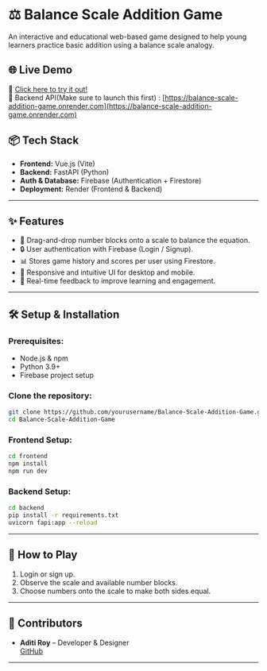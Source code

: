# ⚖️ Balance Scale Addition Game

An interactive and educational web-based game designed to help young learners practice basic addition using a balance scale analogy.

## 🌐 Live Demo

🚀 [Click here to try it out!](https://balance-scale-addition-game-1.onrender.com)  
🔧 Backend API(Make sure to launch this first) : [https://balance-scale-addition-game.onrender.com](https://balance-scale-addition-game.onrender.com)


## 📦 Tech Stack

- **Frontend:** Vue.js (Vite)
- **Backend:** FastAPI (Python)
- **Auth & Database:** Firebase (Authentication + Firestore)
- **Deployment:** Render (Frontend & Backend)

---

## ✨ Features

- 🔢 Drag-and-drop number blocks onto a scale to balance the equation.
- 🔒 User authentication with Firebase (Login / Signup).
- 📊 Stores game history and scores per user using Firestore.
- 📱 Responsive and intuitive UI for desktop and mobile.
- 🎯 Real-time feedback to improve learning and engagement.

---

## 🛠️ Setup & Installation

### Prerequisites:
- Node.js & npm
- Python 3.9+
- Firebase project setup

### Clone the repository:
```bash
git clone https://github.com/yourusername/Balance-Scale-Addition-Game.git
cd Balance-Scale-Addition-Game
```

### Frontend Setup:
```bash
cd frontend
npm install
npm run dev
```

### Backend Setup:
```bash
cd backend
pip install -r requirements.txt
uvicorn fapi:app --reload
```

---


## 🧠 How to Play

1. Login or sign up.
2. Observe the scale and available number blocks.
3. Choose numbers onto the scale to make both sides equal.

---

## 🤝 Contributors

- **Aditi Roy** – Developer & Designer  
  [GitHub](https://github.com/RoyAditi0102)

---
